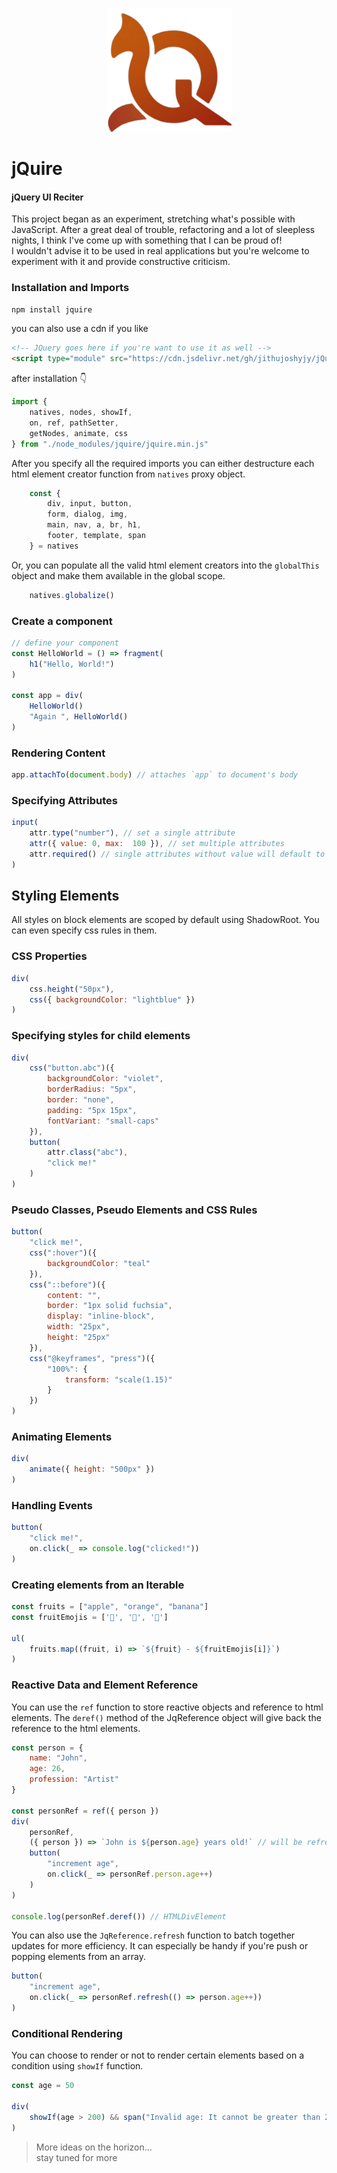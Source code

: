 <p align="center"><img src="./assets/logo.png" alt="jQuire Logo" width="200"/></p>

# jQuire
#### jQuery UI Reciter

This project began as an experiment, stretching what's possible with JavaScript.
After a great deal of trouble, refactoring and a lot of sleepless nights, I think I've come up with something that I can be proud of!<br/>
I wouldn't advise it to be used in real applications but you're welcome to experiment with it and provide constructive criticism.

### Installation and Imports

```bash
npm install jquire
```

you can also use a cdn if you like

```html
<!-- JQuery goes here if you're want to use it as well -->
<script type="module" src="https://cdn.jsdelivr.net/gh/jithujoshyjy/jQuire/jquire.min.js"></script>
```

after installation 👇

```javascript
import {
    natives, nodes, showIf,
	on, ref, pathSetter,
	getNodes, animate, css
} from "./node_modules/jquire/jquire.min.js"
```

After you specify all the required imports you can either destructure each html element creator function from `natives` proxy object.

```javascript
	const {
		div, input, button,
		form, dialog, img,
		main, nav, a, br, h1,
		footer, template, span
	} = natives
```

Or, you can populate all the valid html element creators into the `globalThis` object and make them available in the global scope.

```javascript
	natives.globalize() 
```

### Create a component

```javascript
// define your component
const HelloWorld = () => fragment(
	h1("Hello, World!")
)

const app = div(
	HelloWorld()
	"Again ", HelloWorld()
)
```

### Rendering Content

```javascript
app.attachTo(document.body) // attaches `app` to document's body
```

### Specifying Attributes

```javascript
input(
	attr.type("number"), // set a single attribute
	attr({ value: 0, max:  100 }), // set multiple attributes
	attr.required() // single attributes without value will default to the name of the attribute
)
```

## Styling Elements

All styles on block elements are scoped by default using ShadowRoot. You can even specify css rules in them.

### CSS Properties

```javascript
div(
	css.height("50px"),
	css({ backgroundColor: "lightblue" })
)
```

### Specifying styles for child elements

```javascript
div(
	css("button.abc")({
		backgroundColor: "violet",
		borderRadius: "5px",
		border: "none",
		padding: "5px 15px",
		fontVariant: "small-caps"
	}),
	button(
		attr.class("abc"),
		"click me!"
	)
)
```

### Pseudo Classes, Pseudo Elements and CSS Rules

```javascript
button(
	"click me!",
	css(":hover")({
		backgroundColor: "teal"
	}),
	css("::before")({
		content: "",
		border: "1px solid fuchsia",
		display: "inline-block",
		width: "25px",
		height: "25px"
	}),
	css("@keyframes", "press")({
		"100%": {
			transform: "scale(1.15)"
		}
	})
)
```

### Animating Elements

```javascript
div(
	animate({ height: "500px" })
)
```

### Handling Events

```javascript
button(
	"click me!",
	on.click(_ => console.log("clicked!"))
)
```

### Creating elements from an Iterable

```javascript
const fruits = ["apple", "orange", "banana"]
const fruitEmojis = ['🍎', '🍊', '🍌']

ul(
	fruits.map((fruit, i) => `${fruit} - ${fruitEmojis[i]}`)
)
```

### Reactive Data and Element Reference

You can use the `ref` function to store reactive objects and reference to html elements.
The `deref()` method of the JqReference object will give back the reference to the html elements.

```javascript
const person = {
	name: "John",
	age: 26,
	profession: "Artist"
}

const personRef = ref({ person })
div(
	personRef,
	({ person }) => `John is ${person.age} years old!` // will be refreshed for every state change
	button(
		"increment age",
		on.click(_ => personRef.person.age++)
	)
)

console.log(personRef.deref()) // HTMLDivElement
```

You can also use the `JqReference.refresh` function to batch together updates for more efficiency.
It can especially be handy if you're push or popping elements from an array.

```javascript
button(
	"increment age",
	on.click(_ => personRef.refresh(() => person.age++))
)
```

### Conditional Rendering

You can choose to render or not to render certain elements based on a condition using `showIf` function.

```javascript
const age = 50

div(
	showIf(age > 200) && span("Invalid age: It cannot be greater than 200.")
)
```

> More ideas on the horizon...<br/>
> stay tuned for more
